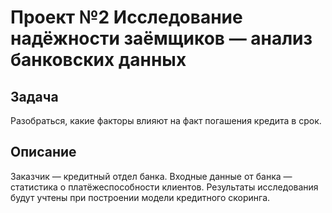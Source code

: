 # Проект №2 Исследование надёжности заёмщиков — анализ банковских данных
## Задача
Разобраться, какие факторы влияют на факт погашения кредита в срок.
## Описание
Заказчик — кредитный отдел банка. Входные данные от банка — статистика о платёжеспособности клиентов. Результаты исследования будут учтены при построении модели кредитного скоринга.
